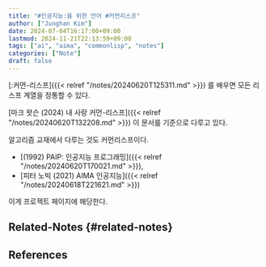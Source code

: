 ```yaml
---
title: "#인공지능:을 위한 언어 #커먼리스프"
author: ["Junghan Kim"]
date: 2024-07-04T16:17:00+09:00
lastmod: 2024-11-21T22:13:59+09:00
tags: ["ai", "aima", "commonlisp", "notes"]
categories: ["Note"]
draft: false
---
```


[:커먼-리스프]({{< relref "/notes/20240620T125311.md" >}}) 를 배우면 모든 리스프 계열을 정통할 수 있다.

[마크 왓슨 (2024) 내 사랑 커먼-리스프]({{< relref "/notes/20240620T132208.md" >}}) 이 문서를 기준으로 다루고 있다.

알고리즘 교재에서 다루는 것도 커먼리스프이다.

-   [(1992) PAIP: 인공지능 프로그래밍]({{< relref "/notes/20240620T170021.md" >}}),
-   [피터 노빅 (2021) AIMA 인공지능]({{< relref "/notes/20240618T221621.md" >}})

이게 프로젝트 페이지에 해당한다.


## Related-Notes {#related-notes}

## References

<style>.csl-entry{text-indent: -1.5em; margin-left: 1.5em;}</style><div class="csl-bib-body">
</div>
